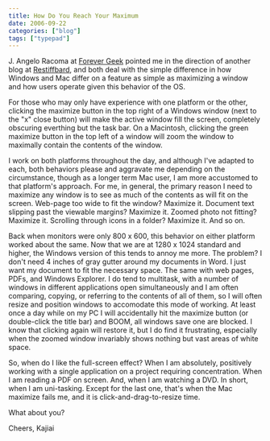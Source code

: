 ```yaml
---
title: How Do You Reach Your Maximum
date: 2006-09-22
categories: ["blog"]
tags: ["typepad"]
---
```

J. Angelo Racoma at [Forever Geek](https://web.archive.org/web/20061016093020/http://forevergeek.com/apple/mac_vs_windows_its_all_about_the_maximize_button.php) pointed me in the direction of another blog at [Restiffbard](https://web.archive.org/web/20061029044537/http://restiffbard.com/archives/2006/09/15/windows-goes-full-os-x-goes-small/), and both deal with the simple difference in how Windows and Mac differ on a feature as simple as maximizing a window and how users operate given this behavior of the OS.

For those who may only have experience with one platform or the other, clicking the maximize button in the top right of a Windows window (next to the "x" close button) will make the active window fill the screen, completely obscuring everthing but the task bar. On a Macintosh, clicking the green maximize button in the top left of a window will zoom the window to maximally contain the contents of the window.

I work on both platforms throughout the day, and although I've adapted to each, both behaviors please and aggravate me depending on the circumstance, though as a longer term Mac user, I am more accustomed to that platform's approach. For me, in general, the primary reason I need to maximize any window is to see as much of the contents as will fit on the screen. Web-page too wide to fit the window? Maximize it. Document text slipping past the viewable margins? Maximize it. Zoomed photo not fitting? Maximize it. Scrolling through icons in a folder? Maximize it. And so on.

Back when monitors were only 800 x 600, this behavior on either platform worked about the same. Now that we are at 1280 x 1024 standard and higher, the Windows version of this tends to annoy me more. The problem? I don't need 4 inches of gray gutter around my documents in Word. I just want my document to fit the necessary space. The same with web pages, PDFs, and Windows Explorer. I do tend to multitask, with a number of windows in different applications open simultaneously and I am often comparing, copying, or referring to the contents of all of them, so I will often resize and position windows to accomodate this mode of working. At least once a day while on my PC I will accidentally hit the maximize button (or double-click the title bar) and BOOM, all windows save one are blocked. I know that clicking again will restore it, but I do find it frustrating, especially when the zoomed window invariably shows nothing but vast areas of white space.

So, when do I like the full-screen effect? When I am absolutely, positively working with a single application on a project requiring concentration. When I am reading a PDF on screen. And, when I am watching a DVD. In short, when I am uni-tasking. Except for the last one, that's when the Mac maximize fails me, and it is click-and-drag-to-resize time.

What about you?

Cheers,
Kajiai
